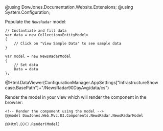 ﻿@using DowJones.Documentation.Website.Extensions;
@using System.Configuration;

Populate the `NewsRadar` model:

	// Instantiate and fill data
	var data = new Collection<EntityModel>
	{
		// Click on "View Sample Data" to see sample data
	}

    var model = new NewsRadarModel
    {
		// Set data
		Data = data
    };
	
@Html.DataViewer(ConfigurationManager.AppSettings["InfrastructureShowcase.BasePath"]+"/NewsRadar90DayAvg/data/cs")

Render the model in your view which will render the component in the browser:

	<!-- Render the component using the model -->
	@@model DowJones.Web.Mvc.UI.Components.NewsRadar.NewsRadarModel

	@@Html.DJ().Render(Model)